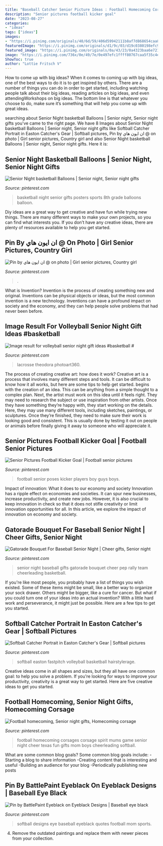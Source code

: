 ```yaml
---
title: "Baseball Catcher Senior Picture Ideas : Football Homecoming Corsages Corsage Spirit Mums Game Senior Night Cheer Texas Fun Gifts Mom Boys Cheerleading Softball"
description: "Senior pictures football kicker goal"
date: "2023-08-27"
categories:
- "ideas"
tags: ["ideas"]
images:
- "https://i.pinimg.com/originals/40/6d/59/406d59942111b8af7d868654caa8af39.jpg"
featuredImage: "https://i.pinimg.com/originals/d1/9c/03/d19c0380198efc9dc4ed2cd043540eb9.jpg"
featured_image: "https://i.pinimg.com/originals/0a/43/23/0a4323baa6e721caa031bcca6d826023.jpg"
image: "https://i.pinimg.com/736x/0e/49/7e/0e497efc1ffff80767caa5f35c4edb73.jpg"
ShowToc: true
author: "Lottie Fritsch V"
---
```



How to come up with big ideas?
When it comes to coming up with big ideas, one of the best ways to do it is to get inspired by others. There are a number of things you can do in order to get started, including watching people talk about their big ideas, reading articles on big ideas, and even attendingWorkshops on big ideas. The bottom line is that whatever you choose to do, make sure it’s something that will help you come up with great ideas.

	

		
searching about Senior Night basketball Balloons | Senior night, Senior night gifts you've came to the right page. We have 8 Images about Senior Night basketball Balloons | Senior night, Senior night gifts like Softball Catcher Portrait in Easton Catcher&#039;s Gear | Softball pictures, Pin by ان ايون هاي @ on photo | Girl senior pictures, Country girl and also Senior Night basketball Balloons | Senior night, Senior night gifts. Here it is:
		
    
## Senior Night Basketball Balloons | Senior Night, Senior Night Gifts

<img loading=lazy src="https://i.pinimg.com/originals/40/6d/59/406d59942111b8af7d868654caa8af39.jpg" onerror="this.onerror=null;this.src='https://tse3.mm.bing.net/th?id=OIP.C27yHYY-9Wwb0XLt-FZBKwHaQC&amp;pid=15.1';" alt="Senior Night basketball Balloons | Senior night, Senior night gifts">

_Source: pinterest.com_

>basketball night senior gifts posters sports 8th grade balloons balloon. 

	

Diy ideas are a great way to get creative and have fun while trying new things. There are many different ways to make your own projects, so you can find what interests you. If you don’t have any creative ideas, there are plenty of resources available to help you get started.

    
## Pin By ان ايون هاي @ On Photo | Girl Senior Pictures, Country Girl

<img loading=lazy src="https://i.pinimg.com/originals/0a/43/23/0a4323baa6e721caa031bcca6d826023.jpg" onerror="this.onerror=null;this.src='https://tse4.mm.bing.net/th?id=OIP.MIlTAGbbxndLeOEaClLIPgHaLH&amp;pid=15.1';" alt="Pin by ان ايون هاي @ on photo | Girl senior pictures, Country girl">

_Source: pinterest.com_

>. 

	

What is Invention?
Invention is the process of creating something new and original. Inventions can be physical objects or ideas, but the most common invention is a new technology. Inventions can have a profound impact on society and the economy, and they can help people solve problems that had never been before.

    
## Image Result For Volleyball Senior Night Gift Ideas #basketball #

<img loading=lazy src="https://i.pinimg.com/originals/d1/9c/03/d19c0380198efc9dc4ed2cd043540eb9.jpg" onerror="this.onerror=null;this.src='https://tse3.mm.bing.net/th?id=OIP.MvMfbq_EgJJ4bHym6qHrdwHaLH&amp;pid=15.1';" alt="Image result for volleyball senior night gift ideas #basketball #">

_Source: pinterest.com_

>lacrosse theodora photoart360. 

	

The process of creating creative art: how does it work?
Creative art is a process that involves many different steps and tools. It can be difficult to know how it all works, but here are some tips to help get started. 
 begins with the creation of an idea. This can be anything from a simple thought to a complex plan. Next, the artist must work on this idea until it feels right. They may need to research the subject or use inspiration from other artists. Once they have something they’re happy with, they start working on the details. Here, they may use many different tools, including sketches, paintings, or sculptures. Once they’re finished, they need to make sure their work is looking good and consistent. This is usually done by testing it out on people or animals before finally giving it away to someone who will appreciate it.

    
## Senior Pictures Football Kicker Goal | Football Senior Pictures

<img loading=lazy src="https://i.pinimg.com/originals/b8/9c/d8/b89cd897ae658ca62d49ceed69ca9966.jpg" onerror="this.onerror=null;this.src='https://tse1.mm.bing.net/th?id=OIP.Co3rRiFc0mUhC76mo_w_DwHaKX&amp;pid=15.1';" alt="Senior Pictures Football Kicker Goal | Football senior pictures">

_Source: pinterest.com_

>football senior poses kicker players boy guys boys. 

	

Impact of innovation: What it does to our economy and society
Innovation has a ripple effect on economies and societies. It can spur new businesses, increase productivity, and create new jobs. However, it is also crucial to keep innovation in check so that it does not stifle creativity or limit innovation opportunities for all. In this article, we explore the impact of innovation on economy and society.

    
## Gatorade Bouquet For Baseball Senior Night | Cheer Gifts, Senior Night

<img loading=lazy src="https://i.pinimg.com/736x/f7/59/16/f7591697cb30bbe9aedcdba1f22a5e66.jpg" onerror="this.onerror=null;this.src='https://tse3.mm.bing.net/th?id=OIP.MkNFVUIXG-o8T_n6IhbeqgHaNK&amp;pid=15.1';" alt="Gatorade Bouquet For Baseball Senior Night | Cheer gifts, Senior night">

_Source: pinterest.com_

>senior night baseball gifts gatorade bouquet cheer pep rally team cheerleading basketball. 

	

If you're like most people, you probably have a list of things you wish existed. Some of these items might be small, like a better way to organize your sock drawer. Others might be bigger, like a cure for cancer. But what if you could turn one of your ideas into an actual invention? With a little hard work and perseverance, it might just be possible. Here are a few tips to get you started.

    
## Softball Catcher Portrait In Easton Catcher&#039;s Gear | Softball Pictures

<img loading=lazy src="https://i.pinimg.com/736x/0e/49/7e/0e497efc1ffff80767caa5f35c4edb73.jpg" onerror="this.onerror=null;this.src='https://tse1.mm.bing.net/th?id=OIP.SzVnmLMeyC4ewK1XhZMs_AAAAA&amp;pid=15.1';" alt="Softball Catcher Portrait in Easton Catcher&#039;s Gear | Softball pictures">

_Source: pinterest.com_

>softball easton fastpitch volleyball basketball hairstylerage. 

	

Creative ideas come in all shapes and sizes, but they all have one common goal: to help you solve a problem. If you're looking for ways to improve your productivity, creativity is a great way to get started. Here are five creative ideas to get you started.

    
## Football Homecoming, Senior Night Gifts, Homecoming Corsage

<img loading=lazy src="https://i.pinimg.com/736x/e9/b0/4e/e9b04ef32a1c7038bcd30e067f81faf1--football-spirit-football-art.jpg" onerror="this.onerror=null;this.src='https://tse4.mm.bing.net/th?id=OIP.GxhkAYLA7JBwTosAjqF19QHaJ3&amp;pid=15.1';" alt="Football homecoming, Senior night gifts, Homecoming corsage">

_Source: pinterest.com_

>football homecoming corsages corsage spirit mums game senior night cheer texas fun gifts mom boys cheerleading softball. 

	

What are some common blog goals?
Some common blog goals include: 
-Starting a blog to share information 
-Creating content that is interesting and useful 
-Building an audience for your blog 
-Periodically publishing new posts

    
## Pin By BattlePaint Eyeblack On Eyeblack Designs | Baseball Eye Black

<img loading=lazy src="https://i.pinimg.com/736x/6a/b0/48/6ab048cd2a358bf99cf8dbdaa8e7fbef--softball-quotes-softball-mom.jpg" onerror="this.onerror=null;this.src='https://tse4.mm.bing.net/th?id=OIP.0gFXi3WdyuWuTeVp-tgIGQHaJ3&amp;pid=15.1';" alt="Pin by BattlePaint Eyeblack on Eyeblack Designs | Baseball eye black">

_Source: pinterest.com_

>softball designs eye baseball eyeblack quotes football mom sports. 

	

4. Remove the outdated paintings and replace them with newer pieces from your collection. 

